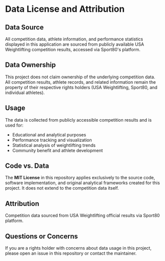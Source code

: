 # Data License and Attribution

## Data Source
All competition data, athlete information, and performance statistics displayed in this application are sourced from publicly available USA Weightlifting competition results, accessed via Sport80's platform.

## Data Ownership
This project does not claim ownership of the underlying competition data. All competition results, athlete records, and related information remain the property of their respective rights holders (USA Weightlifting, Sport80, and individual athletes).

## Usage
The data is collected from publicly accessible competition results and is used for:
- Educational and analytical purposes
- Performance tracking and visualization
- Statistical analysis of weightlifting trends
- Community benefit and athlete development

## Code vs. Data
The **MIT License** in this repository applies exclusively to the source code, software implementation, and original analytical frameworks created for this project. It does not extend to the competition data itself.

## Attribution
Competition data sourced from USA Weightlifting official results via Sport80 platform.

## Questions or Concerns
If you are a rights holder with concerns about data usage in this project, please open an issue in this repository or contact the maintainer.
